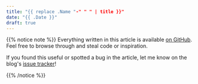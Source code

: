 ```yaml
---
title: "{{ replace .Name "-" " " | title }}"
date: "{{ .Date }}"
draft: true
---
```


{{% notice note %}}
Everything written in this article is available [on GitHub][repo]. Feel free to
browse through and steal code or inspiration.

If you found this useful or spotted a bug in the article, let me know on the
blog's [issue tracker][issue]!

[repo]: https://github.com/Michael-F-Bryan/💩🔥🦀
[issue]: https://github.com/Michael-F-Bryan/adventures.michaelfbryan.com/issues
{{% /notice %}}
